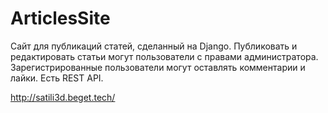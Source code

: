 # ArticlesSite
Сайт для публикаций статей, сделанный на Django. Публиковать и редактировать статьи могут пользователи с правами администратора. Зарегистрированные пользователи могут оставлять комментарии и лайки. Есть REST API.

http://satili3d.beget.tech/
